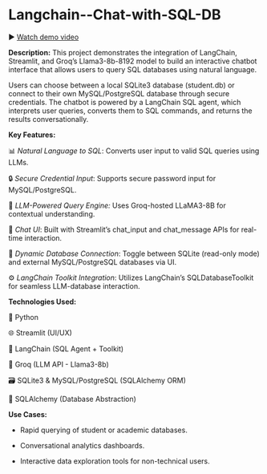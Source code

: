 # Langchain--Chat-with-SQL-DB
▶️ [Watch demo video](https://www.linkedin.com/posts/ujjwal-kumar-287831167_langchain-llm-dataanalytics-activity-7335251607460134912-XOj9?utm_source=share&utm_medium=member_desktop&rcm=ACoAACfPy0cB4xmfCQfT8bwgL14GtPTybUDasZ0)

**Description:**
This project demonstrates the integration of LangChain, Streamlit, and Groq’s Llama3-8b-8192 model to build an interactive chatbot interface that allows users to query SQL databases using natural language.

Users can choose between a local SQLite3 database (student.db) or connect to their own MySQL/PostgreSQL database through secure credentials. The chatbot is powered by a LangChain SQL agent, which interprets user queries, converts them to SQL commands, and returns the results conversationally.

**Key Features:**

📊 _Natural Language to SQL_: Converts user input to valid SQL queries using LLMs.

🔒 _Secure Credential Input_: Supports secure password input for MySQL/PostgreSQL.

🧠 _LLM-Powered Query Engine:_ Uses Groq-hosted LLaMA3-8B for contextual understanding.

💬 _Chat UI_: Built with Streamlit’s chat_input and chat_message APIs for real-time interaction.

📁 _Dynamic Database Connection_: Toggle between SQLite (read-only mode) and external MySQL/PostgreSQL databases via UI.

⚙️ _LangChain Toolkit Integration_: Utilizes LangChain’s SQLDatabaseToolkit for seamless LLM-database interaction.

**Technologies Used:**

🐍 Python

🌐 Streamlit (UI/UX)

🦜 LangChain (SQL Agent + Toolkit)

🧠 Groq (LLM API - Llama3-8b)

🗃 SQLite3 & MySQL/PostgreSQL (SQLAlchemy ORM)

🧩 SQLAlchemy (Database Abstraction)

**Use Cases:**

* Rapid querying of student or academic databases.

* Conversational analytics dashboards.

* Interactive data exploration tools for non-technical users.
